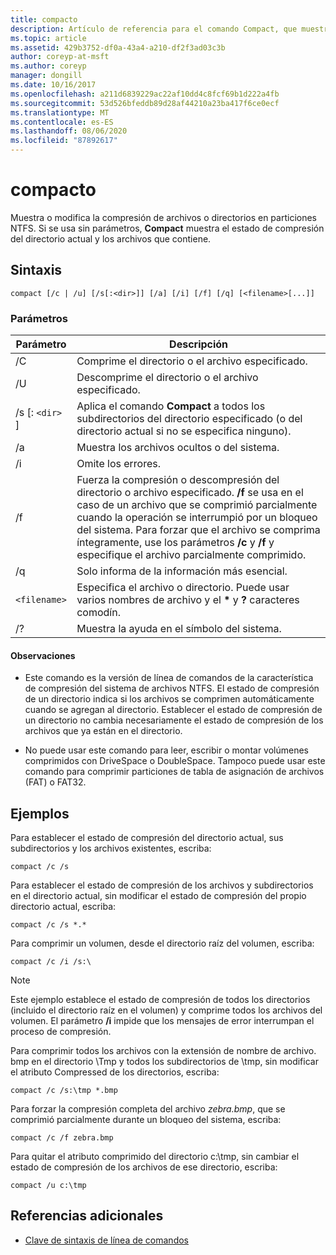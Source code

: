 ```yaml
---
title: compacto
description: Artículo de referencia para el comando Compact, que muestra o modifica la compresión de archivos o directorios en particiones NTFS.
ms.topic: article
ms.assetid: 429b3752-df0a-43a4-a210-df2f3ad03c3b
author: coreyp-at-msft
ms.author: coreyp
manager: dongill
ms.date: 10/16/2017
ms.openlocfilehash: a211d6839229ac22af10dd4c8fcf69b1d222a4fb
ms.sourcegitcommit: 53d526bfeddb89d28af44210a23ba417f6ce0ecf
ms.translationtype: MT
ms.contentlocale: es-ES
ms.lasthandoff: 08/06/2020
ms.locfileid: "87892617"
---
```

# <a name="compact"></a>compacto

Muestra o modifica la compresión de archivos o directorios en particiones NTFS. Si se usa sin parámetros, **Compact** muestra el estado de compresión del directorio actual y los archivos que contiene.

## <a name="syntax"></a>Sintaxis

```
compact [/c | /u] [/s[:<dir>]] [/a] [/i] [/f] [/q] [<filename>[...]]
```

### <a name="parameters"></a>Parámetros

| Parámetro | Descripción |
| --------- | ----------- |
| /C | Comprime el directorio o el archivo especificado. |
| /U | Descomprime el directorio o el archivo especificado. |
| /s [: `<dir>` ] | Aplica el comando **Compact** a todos los subdirectorios del directorio especificado (o del directorio actual si no se especifica ninguno). |
| /a | Muestra los archivos ocultos o del sistema. |
| /i | Omite los errores. |
| /f | Fuerza la compresión o descompresión del directorio o archivo especificado. **/f** se usa en el caso de un archivo que se comprimió parcialmente cuando la operación se interrumpió por un bloqueo del sistema. Para forzar que el archivo se comprima íntegramente, use los parámetros **/c** y **/f** y especifique el archivo parcialmente comprimido. |
| /q | Solo informa de la información más esencial. |
| `<filename>` | Especifica el archivo o directorio. Puede usar varios nombres de archivo y el **&#42;** y **?** caracteres comodín. |
| /? | Muestra la ayuda en el símbolo del sistema. |

#### <a name="remarks"></a>Observaciones

- Este comando es la versión de línea de comandos de la característica de compresión del sistema de archivos NTFS. El estado de compresión de un directorio indica si los archivos se comprimen automáticamente cuando se agregan al directorio. Establecer el estado de compresión de un directorio no cambia necesariamente el estado de compresión de los archivos que ya están en el directorio.

- No puede usar este comando para leer, escribir o montar volúmenes comprimidos con DriveSpace o DoubleSpace. Tampoco puede usar este comando para comprimir particiones de tabla de asignación de archivos (FAT) o FAT32.

## <a name="examples"></a>Ejemplos

Para establecer el estado de compresión del directorio actual, sus subdirectorios y los archivos existentes, escriba:

```
compact /c /s
```

Para establecer el estado de compresión de los archivos y subdirectorios en el directorio actual, sin modificar el estado de compresión del propio directorio actual, escriba:

```
compact /c /s *.*
```

Para comprimir un volumen, desde el directorio raíz del volumen, escriba:

```
compact /c /i /s:\
```

> [!NOTE]
> Este ejemplo establece el estado de compresión de todos los directorios (incluido el directorio raíz en el volumen) y comprime todos los archivos del volumen. El parámetro **/i** impide que los mensajes de error interrumpan el proceso de compresión.

Para comprimir todos los archivos con la extensión de nombre de archivo. bmp en el directorio \Tmp y todos los subdirectorios de \tmp, sin modificar el atributo Compressed de los directorios, escriba:

```
compact /c /s:\tmp *.bmp
```

Para forzar la compresión completa del archivo *zebra.bmp*, que se comprimió parcialmente durante un bloqueo del sistema, escriba:

```
compact /c /f zebra.bmp
```

Para quitar el atributo comprimido del directorio c:\tmp, sin cambiar el estado de compresión de los archivos de ese directorio, escriba:

```
compact /u c:\tmp
```

## <a name="additional-references"></a>Referencias adicionales

- [Clave de sintaxis de línea de comandos](command-line-syntax-key.md)